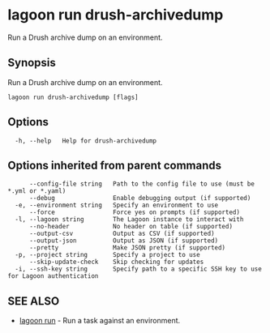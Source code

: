 # lagoon run drush-archivedump

Run a Drush archive dump on an environment.

## Synopsis

Run a Drush archive dump on an environment.

```text
lagoon run drush-archivedump [flags]
```

## Options

```text
  -h, --help   Help for drush-archivedump
```

## Options inherited from parent commands

```text
      --config-file string   Path to the config file to use (must be *.yml or *.yaml)
      --debug                Enable debugging output (if supported)
  -e, --environment string   Specify an environment to use
      --force                Force yes on prompts (if supported)
  -l, --lagoon string        The Lagoon instance to interact with
      --no-header            No header on table (if supported)
      --output-csv           Output as CSV (if supported)
      --output-json          Output as JSON (if supported)
      --pretty               Make JSON pretty (if supported)
  -p, --project string       Specify a project to use
      --skip-update-check    Skip checking for updates
  -i, --ssh-key string       Specify path to a specific SSH key to use for Lagoon authentication
```

## SEE ALSO

* [lagoon run](lagoon_run.md)     - Run a task against an environment.

